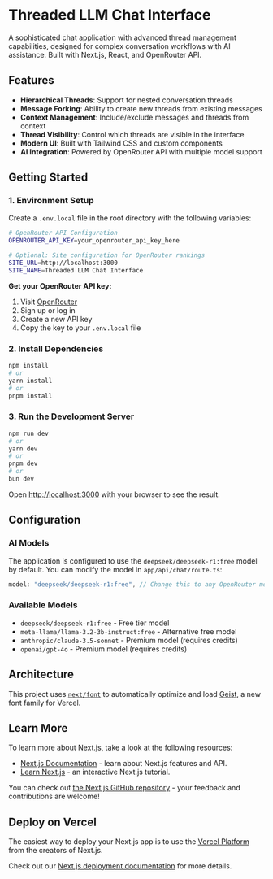 # Threaded LLM Chat Interface

A sophisticated chat application with advanced thread management capabilities, designed for complex conversation workflows with AI assistance. Built with Next.js, React, and OpenRouter API.

## Features

- **Hierarchical Threads**: Support for nested conversation threads
- **Message Forking**: Ability to create new threads from existing messages
- **Context Management**: Include/exclude messages and threads from context
- **Thread Visibility**: Control which threads are visible in the interface
- **Modern UI**: Built with Tailwind CSS and custom components
- **AI Integration**: Powered by OpenRouter API with multiple model support

## Getting Started

### 1. Environment Setup

Create a `.env.local` file in the root directory with the following variables:

```bash
# OpenRouter API Configuration
OPENROUTER_API_KEY=your_openrouter_api_key_here

# Optional: Site configuration for OpenRouter rankings
SITE_URL=http://localhost:3000
SITE_NAME=Threaded LLM Chat Interface
```

**Get your OpenRouter API key:**
1. Visit [OpenRouter](https://openrouter.ai/keys)
2. Sign up or log in
3. Create a new API key
4. Copy the key to your `.env.local` file

### 2. Install Dependencies

```bash
npm install
# or
yarn install
# or
pnpm install
```

### 3. Run the Development Server

```bash
npm run dev
# or
yarn dev
# or
pnpm dev
# or
bun dev
```

Open [http://localhost:3000](http://localhost:3000) with your browser to see the result.

## Configuration

### AI Models

The application is configured to use the `deepseek/deepseek-r1:free` model by default. You can modify the model in `app/api/chat/route.ts`:

```typescript
model: "deepseek/deepseek-r1:free", // Change this to any OpenRouter model
```

### Available Models

- `deepseek/deepseek-r1:free` - Free tier model
- `meta-llama/llama-3.2-3b-instruct:free` - Alternative free model
- `anthropic/claude-3.5-sonnet` - Premium model (requires credits)
- `openai/gpt-4o` - Premium model (requires credits)

## Architecture

This project uses [`next/font`](https://nextjs.org/docs/app/building-your-application/optimizing/fonts) to automatically optimize and load [Geist](https://vercel.com/font), a new font family for Vercel.

## Learn More

To learn more about Next.js, take a look at the following resources:

- [Next.js Documentation](https://nextjs.org/docs) - learn about Next.js features and API.
- [Learn Next.js](https://nextjs.org/learn) - an interactive Next.js tutorial.

You can check out [the Next.js GitHub repository](https://github.com/vercel/next.js) - your feedback and contributions are welcome!

## Deploy on Vercel

The easiest way to deploy your Next.js app is to use the [Vercel Platform](https://vercel.com/new?utm_medium=default-template&filter=next.js&utm_source=create-next-app&utm_campaign=create-next-app-readme) from the creators of Next.js.

Check out our [Next.js deployment documentation](https://nextjs.org/docs/app/building-your-application/deploying) for more details.
